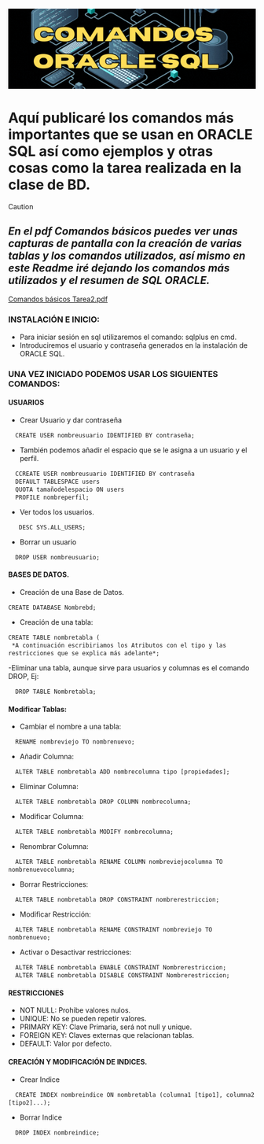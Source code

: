![Base_Datos_Logo](./Media_BD/COMANDOS.gif)

# Aquí publicaré los comandos más importantes que se usan en ORACLE SQL así como ejemplos y otras cosas como la tarea realizada en la clase de BD.

>[!CAUTION]
>## *En el pdf Comandos básicos puedes ver unas capturas de pantalla con la creación de varias tablas y los comandos utilizados, así mismo en este Readme iré dejando los comandos más utilizados y el resumen de SQL ORACLE.*
  [Comandos básicos Tarea2.pdf](https://github.com/tecxion/Bases-de-datos-Oracle/blob/main/Comandos%20b%C3%A1sicos%20Tarea2.pdf)


  ### INSTALACIÓN E INICIO:
  - Para iniciar sesión en sql utilizaremos el comando: sqlplus en cmd.
  - Introduciremos el usuario y contraseña generados en la instalación de ORACLE SQL.

  ### UNA VEZ INICIADO PODEMOS USAR LOS SIGUIENTES COMANDOS:

#### USUARIOS
  - Crear Usuario y dar contraseña
```
  CREATE USER nombreusuario IDENTIFIED BY contraseña;
```
  - También podemos añadir el espacio que se le asigna a un usuario y el perfil.
```
  CCREATE USER nombreusuario IDENTIFIED BY contraseña
  DEFAULT TABLESPACE users
  QUOTA tamañodelespacio ON users
  PROFILE nombreperfil;
```
  - Ver todos los usuarios.
```
   DESC SYS.ALL_USERS;
```
  - Borrar un usuario
```
  DROP USER nombreusuario;
```

#### BASES DE DATOS.

  - Creación de una Base de Datos.<br>
```
CREATE DATABASE Nombrebd;
```
  - Creación de una tabla: <br>
```
CREATE TABLE nombretabla (
 *A continuación escribiriamos los Atributos con el tipo y las restricciones que se explica más adelante*;
```
  -Eliminar una tabla, aunque sirve para usuarios y columnas es el comando DROP, Ej:
```
  DROP TABLE Nombretabla;
```
#### Modificar Tablas:
  - Cambiar el nombre a una tabla:
```
  RENAME nombreviejo TO nombrenuevo;
```
  - Añadir Columna:
```
  ALTER TABLE nombretabla ADD nombrecolumna tipo [propiedades];
```
  - Eliminar Columna:
```
  ALTER TABLE nombretabla DROP COLUMN nombrecolumna;
```
  - Modificar Columna:
```
  ALTER TABLE nombretabla MODIFY nombrecolumna;
```
  - Renombrar Columna:
```
  ALTER TABLE nombretabla RENAME COLUMN nombreviejocolumna TO nombrenuevocolumna;
```
  - Borrar Restricciones:
```
  ALTER TABLE nombretabla DROP CONSTRAINT nombrerestriccion;
```
  - Modificar Restricción:
```
  ALTER TABLE nombretabla RENAME CONSTRAINT nombreviejo TO nombrenuevo;
```
  - Activar o Desactivar restricciones:
```
  ALTER TABLE nombretabla ENABLE CONSTRAINT Nombrerestriccion;
  ALTER TABLE nombretabla DISABLE CONSTRAINT Nombrerestriccion;
```

#### RESTRICCIONES
  - NOT NULL: Prohibe valores nulos. 
  - UNIQUE: No se pueden repetir valores.
  - PRIMARY KEY: Clave Primaria, será not null y unique.
  - FOREIGN KEY: Claves externas que relacionan tablas.
  - DEFAULT: Valor por defecto.

#### CREACIÓN Y MODIFICACIÓN DE INDICES.
  - Crear Indice
```
  CREATE INDEX nombreindice ON nombretabla (columna1 [tipo1], columna2 [tipo2]...);
```
  - Borrar Indice
```
  DROP INDEX nombreindice;
```




  


